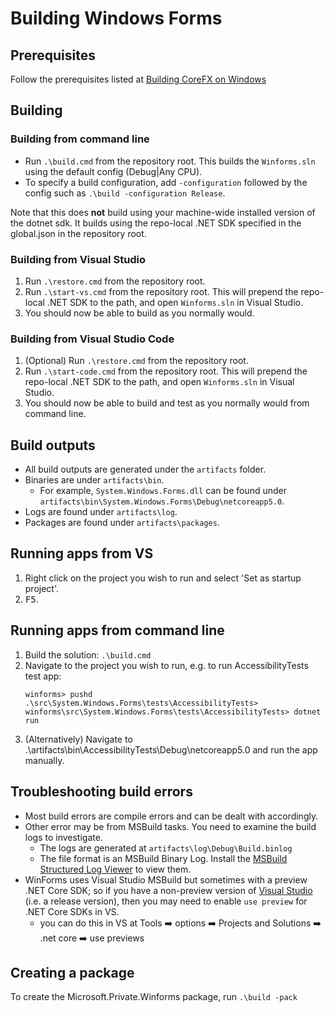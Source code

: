 # Building Windows Forms

## Prerequisites

Follow the prerequisites listed at [Building CoreFX on Windows][corefx-windows-instructions]

## Building

### Building from command line

* Run `.\build.cmd` from the repository root. This builds the `Winforms.sln` using the default config (Debug|Any CPU).
* To specify a build configuration, add `-configuration` followed by the config such as `.\build -configuration Release`.

Note that this does **not** build using your machine-wide installed version of the dotnet sdk. It builds using the repo-local .NET SDK specified in the global.json in the repository root.

### Building from Visual Studio

1. Run `.\restore.cmd` from the repository root.
1. Run `.\start-vs.cmd` from the repository root. This will prepend the repo-local .NET SDK to the path, and open `Winforms.sln` in Visual Studio.
1. You should now be able to build as you normally would.

### Building from Visual Studio Code

1. (Optional) Run `.\restore.cmd` from the repository root.
1. Run `.\start-code.cmd` from the repository root. This will prepend the repo-local .NET SDK to the path, and open `Winforms.sln` in Visual Studio.
1. You should now be able to build and test as you normally would from command line.

## Build outputs

* All build outputs are generated under the `artifacts` folder.
* Binaries are under `artifacts\bin`.
  * For example, `System.Windows.Forms.dll` can be found under `artifacts\bin\System.Windows.Forms\Debug\netcoreapp5.0`.
* Logs are found under `artifacts\log`.
* Packages are found under `artifacts\packages`.

## Running apps from VS

1. Right click on the project you wish to run and select 'Set as startup project'.
2. <kbd>F5</kbd>.

## Running apps from command line

1. Build the solution: `.\build.cmd`
2. Navigate to the project you wish to run, e.g. to run AccessibilityTests test app:
    ```
    winforms> pushd .\src\System.Windows.Forms\tests\AccessibilityTests>
    winforms\src\System.Windows.Forms\tests\AccessibilityTests> dotnet run
    ```
3. (Alternatively) Navigate to .\artifacts\bin\AccessibilityTests\Debug\netcoreapp5.0 and run the app manually.

## Troubleshooting build errors

* Most build errors are compile errors and can be dealt with accordingly.
* Other error may be from MSBuild tasks. You need to examine the build logs to investigate.
  * The logs are generated at `artifacts\log\Debug\Build.binlog`
  * The file format is an MSBuild Binary Log. Install the [MSBuild Structured Log Viewer][msbuild-log-viewer] to view them.
* WinForms uses Visual Studio MSBuild but sometimes with a preview .NET Core SDK; so if you have a non-preview version of [Visual Studio][VS-download] (i.e. a release version), then you may need to enable `use preview` for .NET Core SDKs in VS.
  * you can do this in VS at Tools :arrow_right: options :arrow_right: Projects and Solutions :arrow_right: .net core :arrow_right: use previews

## Creating a package

To create the Microsoft.Private.Winforms package, run `.\build -pack`

[comment]: <> (URI Links)

[corefx-windows-instructions]: https://github.com/dotnet/corefx/blob/master/Documentation/building/windows-instructions.md
[latest-core-build]: https://github.com/dotnet/core/blob/master/daily-builds.md
[msbuild-log-viewer]: http://msbuildlog.com/
[VS-download]: https://visualstudio.microsoft.com/downloads/
